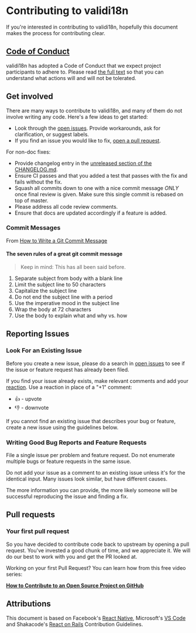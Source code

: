 # Contributing to validi18n

If you're interested in contributing to validi18n, hopefully this document makes the process for contributing clear.

## [Code of Conduct][CODE_OF_CONDUCT]

validi18n has adopted a Code of Conduct that we expect project participants to adhere to. Please read [the full text][CODE_OF_CONDUCT] so that you can understand what actions will and will not be tolerated.

## Get involved

There are many ways to contribute to validi18n, and many of them do not involve writing any code. Here's a few ideas to get started:

* Look through the [open issues](https://github.com/rodrigobdz/validi18n/issues). Provide workarounds, ask for clarification, or suggest labels.
* If you find an issue you would like to fix, [open a pull request](https://github.com/rodrigobdz/validi18n/pulls).

For non-doc fixes:

* Provide changelog entry in the [unreleased section of the CHANGELOG.md](https://github.com/rodrigobdz/validi18n/blob/master/CHANGELOG.md#unreleased).
* Ensure CI passes and that you added a test that passes with the fix and fails without the fix.
* Squash all commits down to one with a nice commit message *ONLY* once final review is given. Make sure this single commit is rebased on top of master.
* Please address all code review comments.
* Ensure that docs are updated accordingly if a feature is added.

### Commit Messages

From [How to Write a Git Commit Message](http://chris.beams.io/posts/git-commit/)

#### The seven rules of a great git commit message

> Keep in mind: This has all been said before.

1. Separate subject from body with a blank line
1. Limit the subject line to 50 characters
1. Capitalize the subject line
1. Do not end the subject line with a period
1. Use the imperative mood in the subject line
1. Wrap the body at 72 characters
1. Use the body to explain what and why vs. how

## Reporting Issues

### Look For an Existing Issue

Before you create a new issue, please do a search in [open issues](https://github.com/rodrigobdz/validi18n/issues) to see if the issue or feature request has already been filed.

If you find your issue already exists, make relevant comments and add your [reaction](https://github.com/blog/2119-add-reactions-to-pull-requests-issues-and-comments). Use a reaction in place of a "+1" comment:

* 👍 - upvote
* 👎 - downvote

If you cannot find an existing issue that describes your bug or feature, create a new issue using the guidelines below.

### Writing Good Bug Reports and Feature Requests

File a single issue per problem and feature request. Do not enumerate multiple bugs or feature requests in the same issue.

Do not add your issue as a comment to an existing issue unless it's for the identical input. Many issues look similar, but have different causes.

The more information you can provide, the more likely someone will be successful reproducing the issue and finding a fix.

## Pull requests

### Your first pull request

So you have decided to contribute code back to upstream by opening a pull request. You've invested a good chunk of time, and we appreciate it. We will do our best to work with you and get the PR looked at.

Working on your first Pull Request? You can learn how from this free video series:

[**How to Contribute to an Open Source Project on GitHub**](https://egghead.io/courses/how-to-contribute-to-an-open-source-project-on-github)

## Attributions

This document is based on Facebook's [React Native](https://github.com/facebook/react-native/blob/e9e20e6c8335f27af8469cd23cb7ba079b0422f9/CONTRIBUTING.md), Microsoft's [VS Code](https://github.com/Microsoft/vscode/blob/8261bddefa224dc4a9bd3ca1b40cac578f1b6f09/CONTRIBUTING.md) and Shakacode's [React on Rails](https://github.com/shakacode/react_on_rails/blob/94366056a63b0ef340dccd810734a8791806257b/CONTRIBUTING.md) Contribution Guidelines.

[CODE_OF_CONDUCT]: https://github.com/rodrigobdz/validi18n/CODE_OF_CONDUCT.md
